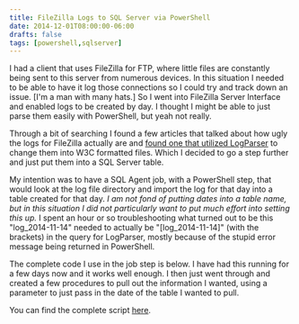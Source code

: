 ```yaml
---
title: FileZilla Logs to SQL Server via PowerShell
date: 2014-12-01T08:00:00-06:00
drafts: false
tags: [powershell,sqlserver]
---
```


I had a client that uses FileZilla for FTP, where little files are constantly being sent to this server from numerous devices. In this situation I needed to be able to have it log those connections so I could try and track down an issue. [I'm a man with many hats.] So I went into FileZilla Server Interface and enabled logs to be created by day. I thought I might be able to just parse them easily with PowerShell, but yeah not really.

Through a bit of searching I found a few articles that talked about how ugly the logs for FileZilla actually are and <a href="http://strivinglife.com/words/Post/Parse-FileZilla-Server-logs-with-Log-Parser" target="_blank">found one that utilized LogParser</a> to change them into W3C formatted files. Which I decided to go a step further and just put them into a SQL Server table.

My intention was to have a SQL Agent job, with a PowerShell step, that would look at the log file directory and import the log for that day into a table created for that day. _I am not fond of putting dates into a table name, but in this situation I did not particularly want to put much effort into setting this up._ I spent an hour or so troubleshooting what turned out to be this "log_2014-11-14" needed to actually be "[log_2014-11-14]" (with the brackets) in the query for LogParser, mostly because of the stupid error message being returned in PowerShell.

The complete code I use in the job step is below. I have had this running for a few days now and it works well enough. I then just went through and created a few procedures to pull out the information I wanted, using a parameter to just pass in the date of the table I wanted to pull.

You can find the complete script [here](https://gist.github.com/wshawnmelton/ee4ef5f489a8867169c7).
